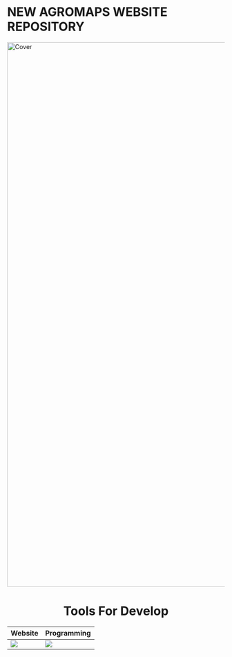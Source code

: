 # NEW AGROMAPS WEBSITE REPOSITORY

<img width="3404" height="1260" alt="Cover" src="https://github.com/user-attachments/assets/5acb9859-fe6e-4189-9c7a-6a704e0ad25b" />


<div align="Center">
<h1>Tools For Develop</h1>
</div>

<div align="Center">

| Website | Programming | 
| ------------- | ------------- |
| <img src="https://skillicons.dev/icons?i=html,css,js,react,tailwind,npm"/> | <img src="https://skillicons.dev/icons?i=bash,vscode,git,github"/> |
</div>

<br>
<br>
